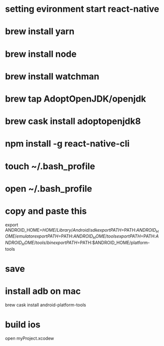 # setting evironment start react-native

# brew install yarn

# brew install node

# brew install watchman

# brew tap AdoptOpenJDK/openjdk

# brew cask install adoptopenjdk8

# npm install -g react-native-cli

# touch ~/.bash_profile

# open ~/.bash_profile

# copy and paste this

export ANDROID_HOME=$HOME/Library/Android/sdk
export PATH=$PATH:$ANDROID_HOME/emulator
export PATH=$PATH:$ANDROID_HOME/tools
export PATH=$PATH:$ANDROID_HOME/tools/bin
export PATH=$PATH:\$ANDROID_HOME/platform-tools

# save

# install adb on mac

brew cask install android-platform-tools

# build ios

open myProject.xcodew
